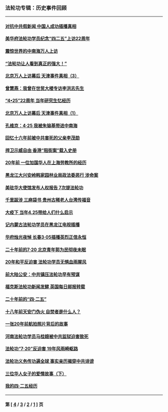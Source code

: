 ### 法轮功专辑：历史事件回顾
---
#### [对抗中共假新闻 中国人成功插播真相](../../pages/nf5793/n12910618.md?06290430) 
#### [美华府法轮功学员纪念“四二五”上访22周年](../../pages/nf5793/n12904445.md?06290430) 
#### [震惊世界的中南海万人上访](../../pages/nf5793/n12903976.md?06290430) 
#### [“法轮功让人看到真正的强大！”](../../pages/nf5793/n12903195.md?06290430) 
#### [北京万人上访幕后 天津事件真相（3）](../../pages/nf5793/n12902807.md?06290430) 
#### [曾慧燕：我曾在世贸大楼专访李洪志先生](../../pages/nf5793/n12898729.md?06290430) 
#### [“4•25”22周年 当年研究生忆经历](../../pages/nf5793/n12894152.md?06290430) 
#### [北京万人上访幕后 天津事件真相（1）](../../pages/nf5793/n12885174.md?06290430) 
#### [孔维京：4·25 我被朱镕基带进中南海](../../pages/nf5793/n12864987.md?06290430) 
#### [回忆十六年前被中共害死的父亲李茂勋](../../pages/nf5793/n12880270.md?06290430) 
#### [捍卫示威自由 香港“阻街案”载入史册](../../pages/nf5793/n12811245.md?06290430) 
#### [20年前 一位加国华人在上海劳教所的经历](../../pages/nf5793/n12707932.md?06290430) 
#### [黑龙江大兴安岭韩家园林业局政法委恶行 涉命案](../../pages/nf5793/n12622815.md?06290430) 
#### [美驻华大使馆发布人权报告 7次提法轮功](../../pages/nf5793/n12520541.md?06290430) 
#### [千里跋涉 三麻袋书 贵州古稀老人台湾传福音](../../pages/nf5793/n12198750.md?06290430) 
#### [大疫下 当年4.25带给人们什么启示](../../pages/nf5793/n12058565.md?06290430) 
#### [记内蒙古法轮功学员在黑龙江电视插播](../../pages/nf5793/n11699194.md?06290430) 
#### [华府烛光夜悼 长春3·05插播英烈正信永恒](../../pages/nf5793/n11397432.md?06290430) 
#### [二十年前的7·20 北京青年郭为民彻夜未眠](../../pages/nf5793/n11354195.md?06290430) 
#### [20年和平反迫害 法轮功学员无惧血雨腥风](../../pages/nf5793/n11348279.md?06290430) 
#### [前大陆公安：中共镇压法轮功早有预谋](../../pages/nf5793/n11352168.md?06290430) 
#### [福克斯法轮功新闻发酵  英国每日邮报转载](../../pages/nf5793/n11285952.md?06290430) 
#### [二十年前的“四·二五”](../../pages/nf5793/n11207639.md?06290430) 
#### [十八年前天安门伪火 自焚者是什么人？](../../pages/nf5793/n10996556.md?06290430) 
#### [一张20年前航拍照片背后的故事](../../pages/nf5793/n10693797.md?06290430) 
#### [河南法轮功学员马桂娥被中共监狱迫害致死](../../pages/nf5793/n10684974.md?06290430) 
#### [法轮功“7‧20”反迫害 19年风雨崎岖路](../../pages/nf5793/n10570834.md?06290430) 
#### [法轮功义务传功遍全球 事实亲历揭穿中共诽谤](../../pages/nf5793/n10581061.md?06290430) 
#### [三位华人女子的爱情故事（下）](../../pages/nf5793/n10435541.md?06290430) 
#### [我的四·二五经历](../../pages/nf5793/n10347081.md?06290430) 

---
#### 第 [ [4](./4.md?06290430) / [3](./3.md?06290430) / [2](./2.md?06290430) / [1](./1.md?06290430) ] 页
